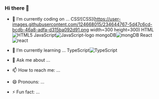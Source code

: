 ### Hi there 👋



- 🔭 I’m currently coding on ...
CSS![CSS](https://user-images.githubusercontent.com/124668015/234644767-5d47c6cd-bcdb-46a8-adfa-d315ba092d91.png width=300 height=300)
HTML![HTML5](https://user-images.githubusercontent.com/124668015/234644771-b52e5733-21aa-4c46-81dc-1f5b61d7b664.png)
JavaScript![JavaScript-logo](https://user-images.githubusercontent.com/124668015/234644773-b667c5e7-3622-45fd-aa45-a09e782c7d53.png)
mongoDB![mongDB](https://user-images.githubusercontent.com/124668015/234644779-7b51e677-699c-4f65-bdac-6068b578a4d9.png)
React![react](https://user-images.githubusercontent.com/124668015/234644783-e87e34e8-8ae3-413f-90f8-669504a6736b.png)



- 🌱 I’m currently learning ...
TypeScript![TypeScript](https://user-images.githubusercontent.com/124668015/234645148-6dfb3ab4-8555-48c6-8829-3047abe06e75.png)





- 💬 Ask me about ...

- 📫 How to reach me: ...

- 😄 Pronouns: ...

- ⚡ Fun fact: ...




